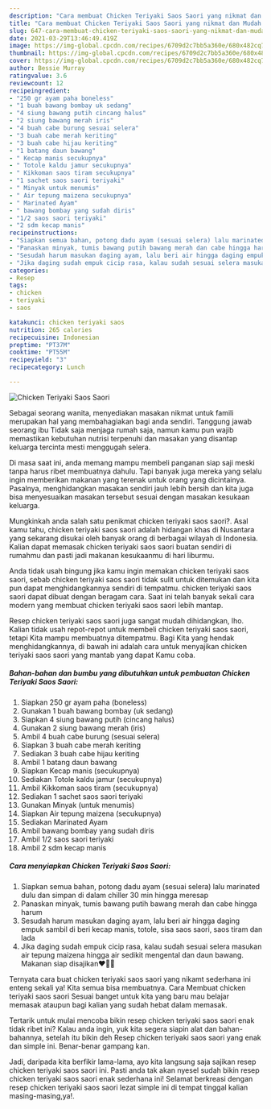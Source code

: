 ```yaml
---
description: "Cara membuat Chicken Teriyaki Saos Saori yang nikmat dan Mudah Dibuat"
title: "Cara membuat Chicken Teriyaki Saos Saori yang nikmat dan Mudah Dibuat"
slug: 647-cara-membuat-chicken-teriyaki-saos-saori-yang-nikmat-dan-mudah-dibuat
date: 2021-03-29T13:46:49.419Z
image: https://img-global.cpcdn.com/recipes/6709d2c7bb5a360e/680x482cq70/chicken-teriyaki-saos-saori-foto-resep-utama.jpg
thumbnail: https://img-global.cpcdn.com/recipes/6709d2c7bb5a360e/680x482cq70/chicken-teriyaki-saos-saori-foto-resep-utama.jpg
cover: https://img-global.cpcdn.com/recipes/6709d2c7bb5a360e/680x482cq70/chicken-teriyaki-saos-saori-foto-resep-utama.jpg
author: Bessie Murray
ratingvalue: 3.6
reviewcount: 12
recipeingredient:
- "250 gr ayam paha boneless"
- "1 buah bawang bombay uk sedang"
- "4 siung bawang putih cincang halus"
- "2 siung bawang merah iris"
- "4 buah cabe burung sesuai selera"
- "3 buah cabe merah keriting"
- "3 buah cabe hijau keriting"
- "1 batang daun bawang"
- " Kecap manis secukupnya"
- " Totole kaldu jamur secukupnya"
- " Kikkoman saos tiram secukupnya"
- "1 sachet saos saori teriyaki"
- " Minyak untuk menumis"
- " Air tepung maizena secukupnya"
- " Marinated Ayam"
- " bawang bombay yang sudah diris"
- "1/2 saos saori teriyaki"
- "2 sdm kecap manis"
recipeinstructions:
- "Siapkan semua bahan, potong dadu ayam (sesuai selera) lalu marinated dulu dan simpan di dalam chiller 30 min hingga meresap"
- "Panaskan minyak, tumis bawang putih bawang merah dan cabe hingga harum"
- "Sesudah harum masukan daging ayam, lalu beri air hingga daging empuk sambil di beri kecap manis, totole, sisa saos saori, saos tiram dan lada"
- "Jika daging sudah empuk cicip rasa, kalau sudah sesuai selera masukan air tepung maizena hingga air sedikit mengental dan daun bawang. Makanan siap disajikan❤️👌🏻"
categories:
- Resep
tags:
- chicken
- teriyaki
- saos

katakunci: chicken teriyaki saos 
nutrition: 265 calories
recipecuisine: Indonesian
preptime: "PT37M"
cooktime: "PT55M"
recipeyield: "3"
recipecategory: Lunch

---
```



![Chicken Teriyaki Saos Saori](https://img-global.cpcdn.com/recipes/6709d2c7bb5a360e/680x482cq70/chicken-teriyaki-saos-saori-foto-resep-utama.jpg)

Sebagai seorang wanita, menyediakan masakan nikmat untuk famili merupakan hal yang membahagiakan bagi anda sendiri. Tanggung jawab seorang ibu Tidak saja menjaga rumah saja, namun kamu pun wajib memastikan kebutuhan nutrisi terpenuhi dan masakan yang disantap keluarga tercinta mesti menggugah selera.

Di masa  saat ini, anda memang mampu membeli panganan siap saji meski tanpa harus ribet membuatnya dahulu. Tapi banyak juga mereka yang selalu ingin memberikan makanan yang terenak untuk orang yang dicintainya. Pasalnya, menghidangkan masakan sendiri jauh lebih bersih dan kita juga bisa menyesuaikan masakan tersebut sesuai dengan masakan kesukaan keluarga. 



Mungkinkah anda salah satu penikmat chicken teriyaki saos saori?. Asal kamu tahu, chicken teriyaki saos saori adalah hidangan khas di Nusantara yang sekarang disukai oleh banyak orang di berbagai wilayah di Indonesia. Kalian dapat memasak chicken teriyaki saos saori buatan sendiri di rumahmu dan pasti jadi makanan kesukaanmu di hari liburmu.

Anda tidak usah bingung jika kamu ingin memakan chicken teriyaki saos saori, sebab chicken teriyaki saos saori tidak sulit untuk ditemukan dan kita pun dapat menghidangkannya sendiri di tempatmu. chicken teriyaki saos saori dapat dibuat dengan beragam cara. Saat ini telah banyak sekali cara modern yang membuat chicken teriyaki saos saori lebih mantap.

Resep chicken teriyaki saos saori juga sangat mudah dihidangkan, lho. Kalian tidak usah repot-repot untuk membeli chicken teriyaki saos saori, tetapi Kita mampu membuatnya ditempatmu. Bagi Kita yang hendak menghidangkannya, di bawah ini adalah cara untuk menyajikan chicken teriyaki saos saori yang mantab yang dapat Kamu coba.

<!--inarticleads1-->

##### Bahan-bahan dan bumbu yang dibutuhkan untuk pembuatan Chicken Teriyaki Saos Saori:

1. Siapkan 250 gr ayam paha (boneless)
1. Gunakan 1 buah bawang bombay (uk sedang)
1. Siapkan 4 siung bawang putih (cincang halus)
1. Gunakan 2 siung bawang merah (iris)
1. Ambil 4 buah cabe burung (sesuai selera)
1. Siapkan 3 buah cabe merah keriting
1. Sediakan 3 buah cabe hijau keriting
1. Ambil 1 batang daun bawang
1. Siapkan  Kecap manis (secukupnya)
1. Sediakan  Totole kaldu jamur (secukupnya)
1. Ambil  Kikkoman saos tiram (secukupnya)
1. Sediakan 1 sachet saos saori teriyaki
1. Gunakan  Minyak (untuk menumis)
1. Siapkan  Air tepung maizena (secukupnya)
1. Sediakan  Marinated Ayam
1. Ambil  bawang bombay yang sudah diris
1. Ambil 1/2 saos saori teriyaki
1. Ambil 2 sdm kecap manis




<!--inarticleads2-->

##### Cara menyiapkan Chicken Teriyaki Saos Saori:

1. Siapkan semua bahan, potong dadu ayam (sesuai selera) lalu marinated dulu dan simpan di dalam chiller 30 min hingga meresap
1. Panaskan minyak, tumis bawang putih bawang merah dan cabe hingga harum
1. Sesudah harum masukan daging ayam, lalu beri air hingga daging empuk sambil di beri kecap manis, totole, sisa saos saori, saos tiram dan lada
1. Jika daging sudah empuk cicip rasa, kalau sudah sesuai selera masukan air tepung maizena hingga air sedikit mengental dan daun bawang. Makanan siap disajikan❤️👌🏻




Ternyata cara buat chicken teriyaki saos saori yang nikamt sederhana ini enteng sekali ya! Kita semua bisa membuatnya. Cara Membuat chicken teriyaki saos saori Sesuai banget untuk kita yang baru mau belajar memasak ataupun bagi kalian yang sudah hebat dalam memasak.

Tertarik untuk mulai mencoba bikin resep chicken teriyaki saos saori enak tidak ribet ini? Kalau anda ingin, yuk kita segera siapin alat dan bahan-bahannya, setelah itu bikin deh Resep chicken teriyaki saos saori yang enak dan simple ini. Benar-benar gampang kan. 

Jadi, daripada kita berfikir lama-lama, ayo kita langsung saja sajikan resep chicken teriyaki saos saori ini. Pasti anda tak akan nyesel sudah bikin resep chicken teriyaki saos saori enak sederhana ini! Selamat berkreasi dengan resep chicken teriyaki saos saori lezat simple ini di tempat tinggal kalian masing-masing,ya!.

